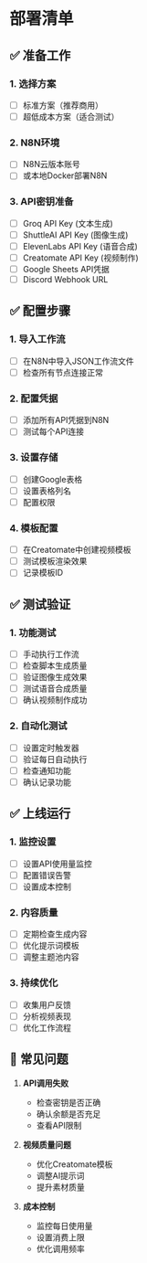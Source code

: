 # 部署清单

## ✅ 准备工作

### 1. 选择方案
- [ ] 标准方案（推荐商用）
- [ ] 超低成本方案（适合测试）

### 2. N8N环境
- [ ] N8N云版本账号
- [ ] 或本地Docker部署N8N

### 3. API密钥准备
- [ ] Groq API Key (文本生成)
- [ ] ShuttleAI API Key (图像生成)
- [ ] ElevenLabs API Key (语音合成)
- [ ] Creatomate API Key (视频制作)
- [ ] Google Sheets API凭据
- [ ] Discord Webhook URL

## ✅ 配置步骤

### 1. 导入工作流
- [ ] 在N8N中导入JSON工作流文件
- [ ] 检查所有节点连接正常

### 2. 配置凭据
- [ ] 添加所有API凭据到N8N
- [ ] 测试每个API连接

### 3. 设置存储
- [ ] 创建Google表格
- [ ] 设置表格列名
- [ ] 配置权限

### 4. 模板配置
- [ ] 在Creatomate中创建视频模板
- [ ] 测试模板渲染效果
- [ ] 记录模板ID

## ✅ 测试验证

### 1. 功能测试
- [ ] 手动执行工作流
- [ ] 检查脚本生成质量
- [ ] 验证图像生成效果
- [ ] 测试语音合成质量
- [ ] 确认视频制作成功

### 2. 自动化测试
- [ ] 设置定时触发器
- [ ] 验证每日自动执行
- [ ] 检查通知功能
- [ ] 确认记录功能

## ✅ 上线运行

### 1. 监控设置
- [ ] 设置API使用量监控
- [ ] 配置错误告警
- [ ] 设置成本控制

### 2. 内容质量
- [ ] 定期检查生成内容
- [ ] 优化提示词模板
- [ ] 调整主题池内容

### 3. 持续优化
- [ ] 收集用户反馈
- [ ] 分析视频表现
- [ ] 优化工作流程

## 🚨 常见问题

1. **API调用失败**
   - 检查密钥是否正确
   - 确认余额是否充足
   - 查看API限制

2. **视频质量问题**
   - 优化Creatomate模板
   - 调整AI提示词
   - 提升素材质量

3. **成本控制**
   - 监控每日使用量
   - 设置消费上限
   - 优化调用频率
